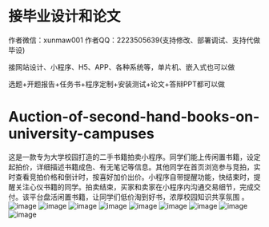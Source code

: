 # 接毕业设计和论文
作者微信：xunmaw001  作者QQ：2223505639(支持修改、部署调试、支持代做毕设)

接网站设计、小程序、H5、APP、各种系统等，单片机、嵌入式也可以做

选题+开题报告+任务书+程序定制+安装测试+论文+答辩PPT都可以做
# Auction-of-second-hand-books-on-university-campuses
这是一款专为大学校园打造的二手书籍拍卖小程序。同学们能上传闲置书籍，设定起拍价，详细描述书籍成色、有无笔记等信息。其他同学在首页浏览参与竞拍，实时查看竞拍价格和倒计时，按喜好加价出价。小程序自带提醒功能，快结束时，提醒关注心仪书籍的同学。拍卖结束，买家和卖家在小程序内沟通交易细节，完成交付。该平台盘活闲置书籍，让同学们低价淘到好书，浓厚校园知识共享氛围 。
![image](https://github.com/user-attachments/assets/fb9790ef-9c8d-49f2-a2b4-d72164c85090)
![image](https://github.com/user-attachments/assets/9a9cf24b-fa4f-42b2-97e9-89f88099dd4a)
![image](https://github.com/user-attachments/assets/6f6c2f16-e7f4-47e5-a308-a73b01b61290)
![image](https://github.com/user-attachments/assets/9ea8ff34-0a54-4ff8-8d0c-d6fb5404831e)
![image](https://github.com/user-attachments/assets/adca3f58-1d68-4976-a462-d89aa7852a0f)
![image](https://github.com/user-attachments/assets/3b42d723-be8d-4b53-abbc-f19e44275018)
![image](https://github.com/user-attachments/assets/e2919fdc-916b-45d7-a92e-03aaafbe6fea)
![image](https://github.com/user-attachments/assets/79890a9e-59ec-460f-8805-0be5467b8210)
![image](https://github.com/user-attachments/assets/a2b61328-c107-4219-a09f-6eec8033dd5a)
